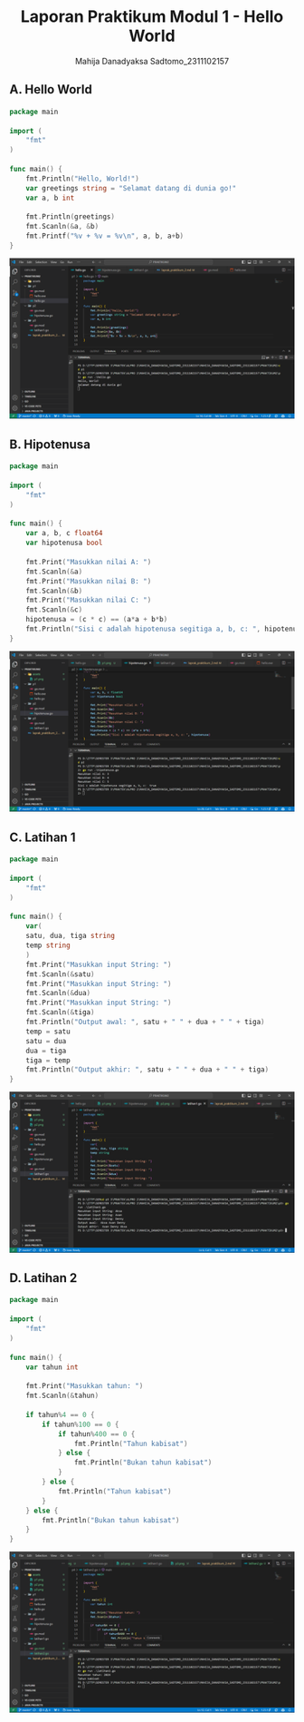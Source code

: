 # <h1 align="center">Laporan Praktikum Modul 1 - Hello World</h1>
<p align="center">Mahija Danadyaksa Sadtomo_2311102157</p>

## A. Hello World

```go
package main

import (
	"fmt"
)

func main() {
	fmt.Println("Hello, World!")
	var greetings string = "Selamat datang di dunia go!"
	var a, b int

	fmt.Println(greetings)
	fmt.Scanln(&a, &b)
	fmt.Printf("%v + %v = %v\n", a, b, a+b)
}
```
![hello world!](assets/p1.png)

## B. Hipotenusa

```go
package main

import (
	"fmt"
)

func main() {
	var a, b, c float64
	var hipotenusa bool

	fmt.Print("Masukkan nilai A: ")
	fmt.Scanln(&a)
	fmt.Print("Masukkan nilai B: ")
	fmt.Scanln(&b)
	fmt.Print("Masukkan nilai C: ")
	fmt.Scanln(&c)
	hipotenusa = (c * c) == (a*a + b*b)
	fmt.Println("Sisi c adalah hipotenusa segitiga a, b, c: ", hipotenusa)
}
```
![hello world!](assets/p2.png)

## C. Latihan 1

```go
package main

import (
	"fmt"
)

func main() {
	var(
	satu, dua, tiga string
	temp string
	)
	fmt.Print("Masukkan input String: ")
	fmt.Scanln(&satu)
	fmt.Print("Masukkan input String: ")
	fmt.Scanln(&dua)
	fmt.Print("Masukkan input String: ")
	fmt.Scanln(&tiga)
	fmt.Println("Output awal: ", satu + " " + dua + " " + tiga)
	temp = satu
	satu = dua
	dua = tiga
	tiga = temp
	fmt.Println("Output akhir: ", satu + " " + dua + " " + tiga)
}
```
![hello world!](assets/p3.png)

## D. Latihan 2

```go
package main

import (
	"fmt"
)

func main() {
	var tahun int

	fmt.Print("Masukkan tahun: ")
	fmt.Scanln(&tahun)

	if tahun%4 == 0 {
		if tahun%100 == 0 {
			if tahun%400 == 0 {
				fmt.Println("Tahun kabisat")
			} else {
				fmt.Println("Bukan tahun kabisat")
			}
		} else {
			fmt.Println("Tahun kabisat")
		}
	} else {
		fmt.Println("Bukan tahun kabisat")
	}
}
```
![hello world!](assets/p4.png)
